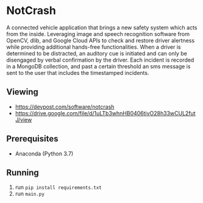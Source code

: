 # NotCrash

A connected vehicle application that brings a new safety system which acts from the inside. Leveraging image and speech recognition software from OpenCV, dlib, and Google Cloud APIs to check and restore driver alertness while providing additional hands-free functionalities. When a driver is determined to be distracted, an auditory cue is initiated and can only be disengaged by verbal confirmation by the driver. Each incident is recorded in a MongoDB collection, and past a certain threshold an sms message is sent to the user that includes the timestamped incidents.


## Viewing
- https://devpost.com/software/notcrash
- https://drive.google.com/file/d/1uLTb3whnHB0406tivO28h33wCUL2futJ/view


## Prerequisites 

- Anaconda (Python 3.7)


## Running 

1. run ```pip install requirements.txt``` 
2. run ```main.py```

